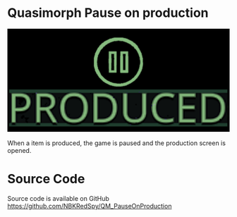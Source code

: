 # Quasimorph Pause on production

![Production Pause logo](./media/ProducedWithPause.png)

When a item is produced, the game is paused and the production screen is opened.

# Source Code
Source code is available on GitHub https://github.com/NBKRedSpy/QM_PauseOnProduction
